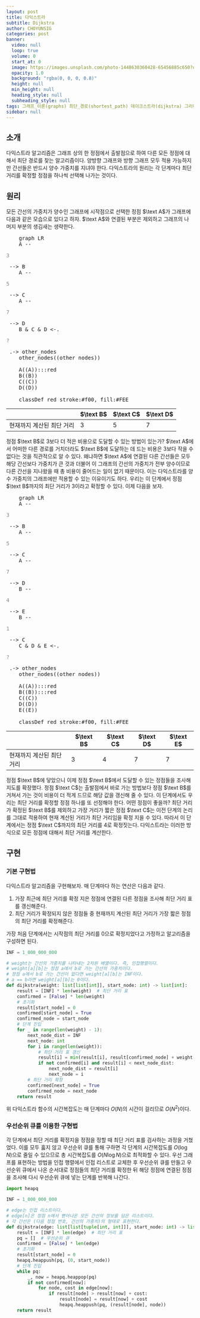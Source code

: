 ```yaml
---
layout: post
title: 다익스트라
subtitle: Dijkstra
author: CHOYUNSIG
categories: post
banner:
  video: null
  loop: true
  volume: 0
  start_at: 0
  image: https://images.unsplash.com/photo-1448630360428-65456885c650?q=80&w=1467&auto=format&fit=crop&ixlib=rb-4.0.3&ixid=M3wxMjA3fDB8MHxwaG90by1wYWdlfHx8fGVufDB8fHx8fA%3D%3D
  opacity: 1.0
  background: "rgba(0, 0, 0, 0.8)"
  height: null
  min_height: null
  heading_style: null
  subheading_style: null
tags: 그래프_이론(graphs) 최단_경로(shortest_path) 데이크스트라(dijkstra) 그리디_알고리즘(greedy)
sidebar: null
---
```


## 소개

다익스트라 알고리즘은 그래프 상의 한 정점에서 출발점으로 하여 다른 모든 정점에 대해서 최단 경로를 찾는 알고리즘이다. 양방향 그래프와 방향 그래프 모두 적용 가능하지만 간선들은 반드시 양수 가중치를 지녀야 한다. 다익스트라의 원리는 각 단계마다 최단 거리를 확정할 정점을 하나씩 선택해 나가는 것이다. 

## 원리

모든 간선의 가중치가 양수인 그래프에 시작점으로 선택한 정점 $\text A$가 그래프에 다음과 같은 모습으로 있다고 하자. $\text A$와 연결된 부분은 제외하고 그래프의 나머지 부분의 생김새는 생략한다.

<pre class="mermaid">
    graph LR
    A -- <p style="color: #888">3</p> --> B
    A -- <p style="color: #888">5</p> --> C
    A -- <p style="color: #888">7</p> --> D
    B & C & D <-. <p style="color: #888">?</p> .-> other_nodes
    other_nodes((other nodes))

    A((A)):::red
    B((B))
    C((C))
    D((D))

    classDef red stroke:#f00, fill:#FEE
</pre>

|                         |  $\text B$  |  $\text C$  |  $\text D$  |
| ---                     | ---         | ---         | ---         |
| 현재까지 계산된 최단 거리 |  3          |  5          |  7          |

정점 $\text B$로 3보다 더 적은 비용으로 도달할 수 있는 방법이 있는가? $\text A$에서 어떠한 다른 경로를 거치더라도 $\text B$에 도달하는 데 드는 비용은 3보다 작을 수 없다는 것을 직관적으로 알 수 있다. 왜냐하면 $\text A$에 연결된 다른 간선들은 모두 해당 간선보다 가중치가 큰 것과 더불어 이 그래프의 간선의 가중치가 전부 양수이므로 다른 간선을 지나왔을 때 총 비용이 줄어드는 일이 없기 때문이다. 이는 다익스트라를 양수 가중치의 그래프에만 적용할 수 있는 이유이기도 하다. 우리는 이 단계에서 정점 $\text B$까지의 최단 거리가 3이라고 확정할 수 있다. 이제 다음을 보자.

<pre class="mermaid">
    graph LR
    A -- <p style="color: #888">3</p> --> B
    A -- <p style="color: #888">5</p> --> C
    A -- <p style="color: #888">7</p> --> D
    B -- <p style="color: #888">4</p> --> E
    B -- <p style="color: #888">1</p> --> C
    C & D & E <-. <p style="color: #888">?</p> .-> other_nodes
    other_nodes((other nodes))

    A((A)):::red
    B((B)):::red
    C((C))
    D((D))
    E((E))

    classDef red stroke:#f00, fill:#FEE
</pre>

|                         |  $\text B$  |  $\text C$  |  $\text D$  |  $\text E$  |
| ---                     | ---         | ---         | ---         | ---         |
| 현재까지 계산된 최단 거리 |  3          |  4          |  7          |  7          |

정점 $\text B$에 닿았으니 이제 정점 $\text B$에서 도달할 수 있는 정점들을 조사해 지도를 확장했다. 정점 $\text C$는 출발점에서 바로 가는 방법보다 정점 $\text B$를 거쳐서 가는 것이 비용이 더 적게 드므로 해당 값을 갱신해 줄 수 있다. 이 단계에서도 우리는 최단 거리를 확정할 정점 하나를 또 선정해야 한다. 어떤 정점이 좋을까? 최단 거리가 확정된 $\text B$를 제외하고 가장 거리가 짧은 정점 $\text C$는 이전 단계의 논리를 그대로 적용하여 현재 계산된 거리가 최단 거리임을 확정 지을 수 있다. 따라서 이 단계에서는 정점 $\text C$까지의 최단 거리를 4로 확정짓는다. 다익스트라는 이러한 방식으로 모든 정점에 대해서 최단 거리를 계산한다.

## 구현

### 기본 구현법

다익스트라 알고리즘을 구현해보자. 매 단계마다 하는 연산은 다음과 같다.

1. 가장 최근에 최단 거리를 확정 지은 정점에 연결된 다른 정점을 조사해 최단 거리 표를 갱신해준다.
2. 최단 거리가 확정되지 않은 정점들 중 현재까지 계산된 최단 거리가 가장 짧은 정점의 최단 거리를 확정해준다.

가장 처음 단계에서는 시작점의 최단 거리를 0으로 확정지었다고 가정하고 알고리즘을 구성하면 된다.

```python
INF = 1_000_000_000

# weight는 간선의 가중치를 나타내는 2차원 배열이다. 즉, 인접행렬이다.
# weight[a][b]는 정점 a에서 b로 가는 간선의 가중치이다.
# 정점 a에서 b로 가는 간선이 없다면 weight[a][b]는 INF이다.
# a == b라면 weight[a][b]는 0이다.
def dijkstra(weight: list[list[int]], start_node: int) -> list[int]:
    result = [INF] * len(weight)  # 최단 거리 표
    confirmed = [False] * len(weight)
    # 초기화
    result[start_node] = 0
    confirmed[start_node] = True
    confirmed_node = start_node
    # 단계 진입
    for _ in range(len(weight) - 1):
        next_node_dist = INF
        next_node: int
        for i in range(len(weight)):
            # 최단 거리 표 갱신
            result[i] = min(result[i], result[confirmed_node] + weight[confirmed_node][i])
            if not confirmed[i] and result[i] < next_node_dist:
                next_node_dist = result[i]
                next_node = i
        # 최단 거리 확정
        confirmed[next_node] = True
        confirmed_node = next_node
    return result
```

위 다익스트라 함수의 시간복잡도는 매 단계마다 $O(N)$의 시간이 걸리므로 $O(N^2)$이다.

### 우선순위 큐를 이용한 구현법

각 단계에서 최단 거리를 확정지을 정점을 정할 때 최단 거리 표를 검사하는 과정을 거쳤었다. 이를 모두 훓지 않고 우선순위 큐를 통해 구하면 각 단계의 시간복잡도를 $O(\log N)$으로 줄일 수 있으므로 총 시간복잡도를 $O(N\log N)$으로 최적화할 수 있다. 우선 그래프를 표현하는 방법을 인접 행렬에서 인접 리스트로 교체한 후 우선순위 큐를 만들고 우선순위 큐에서 나온 순서대로 정점들의 최단 거리를 확정한 뒤 해당 정점에 연결된 정점을 조사해 다시 우선순위 큐에 넣는 단계를 반복해 나간다.

```python
import heapq

INF = 1_000_000_000

# edge는 인접 리스트이다.
# edge[n]은 정점 n에서 뻗어나온 모든 간선의 정보를 담은 리스트이다.
# 각 간선은 (다음 정점 번호, 간선의 가중치)의 형태로 표현한다.
def dijkstra(edge: list[list[tuple[int, int]]], start_node: int) -> list[int]:
    result = [INF] * len(edge)  # 최단 거리 표
    pq = []  # 우선순위 큐
    confirmed = [False] * len(edge)
    # 초기화
    result[start_node] = 0
    heapq.heappush(pq, (0, start_node))
    # 단계 진입
    while pq:
        _, now = heapq.heappop(pq)
        if not confirmed[now]:
            for node, cost in edge[now]:
                if result[node] > result[now] + cost:
                    result[node] = result[now] + cost
                    heapq.heappush(pq, (result[node], node))
    return result
```